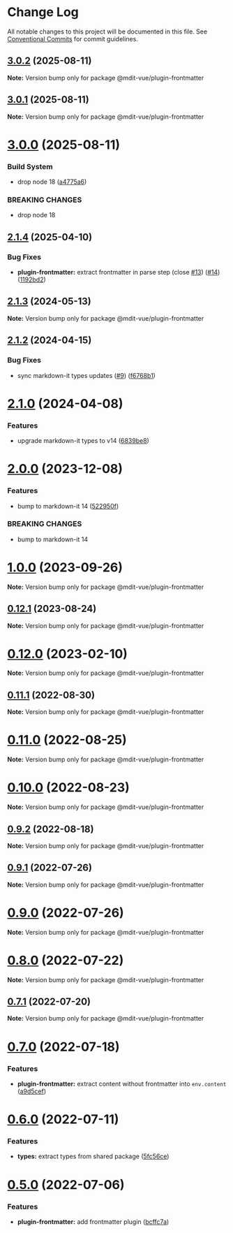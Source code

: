 # Change Log

All notable changes to this project will be documented in this file.
See [Conventional Commits](https://conventionalcommits.org) for commit guidelines.

## [3.0.2](https://github.com/mdit-vue/mdit-vue/compare/v3.0.1...v3.0.2) (2025-08-11)

**Note:** Version bump only for package @mdit-vue/plugin-frontmatter

## [3.0.1](https://github.com/mdit-vue/mdit-vue/compare/v3.0.0...v3.0.1) (2025-08-11)

**Note:** Version bump only for package @mdit-vue/plugin-frontmatter

# [3.0.0](https://github.com/mdit-vue/mdit-vue/compare/v2.1.4...v3.0.0) (2025-08-11)

### Build System

- drop node 18 ([a4775a6](https://github.com/mdit-vue/mdit-vue/commit/a4775a6f3017ee1065075352429cde5587df8c0f))

### BREAKING CHANGES

- drop node 18

## [2.1.4](https://github.com/mdit-vue/mdit-vue/compare/v2.1.3...v2.1.4) (2025-04-10)

### Bug Fixes

- **plugin-frontmatter:** extract frontmatter in parse step (close [#13](https://github.com/mdit-vue/mdit-vue/issues/13)) ([#14](https://github.com/mdit-vue/mdit-vue/issues/14)) ([1192bd2](https://github.com/mdit-vue/mdit-vue/commit/1192bd26430105738c2f00136aea48311be46bc7))

## [2.1.3](https://github.com/mdit-vue/mdit-vue/compare/v2.1.2...v2.1.3) (2024-05-13)

**Note:** Version bump only for package @mdit-vue/plugin-frontmatter

## [2.1.2](https://github.com/mdit-vue/mdit-vue/compare/v2.1.1...v2.1.2) (2024-04-15)

### Bug Fixes

- sync markdown-it types updates ([#9](https://github.com/mdit-vue/mdit-vue/issues/9)) ([f6768b1](https://github.com/mdit-vue/mdit-vue/commit/f6768b10e0cd06843886448065369a1c3aa143bd))

# [2.1.0](https://github.com/mdit-vue/mdit-vue/compare/v2.0.0...v2.1.0) (2024-04-08)

### Features

- upgrade markdown-it types to v14 ([6839be8](https://github.com/mdit-vue/mdit-vue/commit/6839be8c090c9c1faa73c17a048a37cdf53b4625))

# [2.0.0](https://github.com/mdit-vue/mdit-vue/compare/v1.0.0...v2.0.0) (2023-12-08)

### Features

- bump to markdown-it 14 ([522950f](https://github.com/mdit-vue/mdit-vue/commit/522950f09cdbff37a26dbd5fccbbd57f931b3727))

### BREAKING CHANGES

- bump to markdown-it 14

# [1.0.0](https://github.com/mdit-vue/mdit-vue/compare/v0.12.1...v1.0.0) (2023-09-26)

**Note:** Version bump only for package @mdit-vue/plugin-frontmatter

## [0.12.1](https://github.com/mdit-vue/mdit-vue/compare/v0.12.0...v0.12.1) (2023-08-24)

**Note:** Version bump only for package @mdit-vue/plugin-frontmatter

# [0.12.0](https://github.com/mdit-vue/mdit-vue/compare/v0.11.2...v0.12.0) (2023-02-10)

**Note:** Version bump only for package @mdit-vue/plugin-frontmatter

## [0.11.1](https://github.com/mdit-vue/mdit-vue/compare/v0.11.0...v0.11.1) (2022-08-30)

**Note:** Version bump only for package @mdit-vue/plugin-frontmatter

# [0.11.0](https://github.com/mdit-vue/mdit-vue/compare/v0.10.0...v0.11.0) (2022-08-25)

**Note:** Version bump only for package @mdit-vue/plugin-frontmatter

# [0.10.0](https://github.com/mdit-vue/mdit-vue/compare/v0.9.4...v0.10.0) (2022-08-23)

**Note:** Version bump only for package @mdit-vue/plugin-frontmatter

## [0.9.2](https://github.com/mdit-vue/mdit-vue/compare/v0.9.1...v0.9.2) (2022-08-18)

**Note:** Version bump only for package @mdit-vue/plugin-frontmatter

## [0.9.1](https://github.com/mdit-vue/mdit-vue/compare/v0.9.0...v0.9.1) (2022-07-26)

**Note:** Version bump only for package @mdit-vue/plugin-frontmatter

# [0.9.0](https://github.com/mdit-vue/mdit-vue/compare/v0.8.1...v0.9.0) (2022-07-26)

**Note:** Version bump only for package @mdit-vue/plugin-frontmatter

# [0.8.0](https://github.com/mdit-vue/mdit-vue/compare/v0.7.1...v0.8.0) (2022-07-22)

**Note:** Version bump only for package @mdit-vue/plugin-frontmatter

## [0.7.1](https://github.com/mdit-vue/mdit-vue/compare/v0.7.0...v0.7.1) (2022-07-20)

**Note:** Version bump only for package @mdit-vue/plugin-frontmatter

# [0.7.0](https://github.com/mdit-vue/mdit-vue/compare/v0.6.0...v0.7.0) (2022-07-18)

### Features

- **plugin-frontmatter:** extract content without frontmatter into `env.content` ([a9d5cef](https://github.com/mdit-vue/mdit-vue/commit/a9d5cef9b791bad122cd6e86af0905cab8c2b583))

# [0.6.0](https://github.com/mdit-vue/mdit-vue/compare/v0.5.0...v0.6.0) (2022-07-11)

### Features

- **types:** extract types from shared package ([5fc56ce](https://github.com/mdit-vue/mdit-vue/commit/5fc56ce6439159584e09e13ca9a6e87abe8f4389))

# [0.5.0](https://github.com/mdit-vue/mdit-vue/compare/v0.4.0...v0.5.0) (2022-07-06)

### Features

- **plugin-frontmatter:** add frontmatter plugin ([bcffc7a](https://github.com/mdit-vue/mdit-vue/commit/bcffc7a7fef0c48a869d703f0358d168524ac19e))
